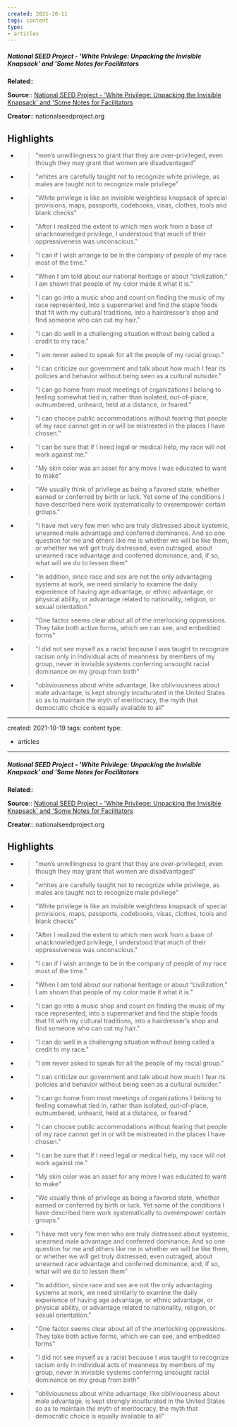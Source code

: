 ```yaml
---
created: 2021-10-11
tags: content
type: 
- articles
---
```

##### National SEED Project - 'White Privilege: Unpacking the Invisible Knapsack' and 'Some Notes for Facilitators

**Related**:: 

**Source**:: [National SEED Project - 'White Privilege: Unpacking the Invisible Knapsack' and 'Some Notes for Facilitators](https://nationalseedproject.org/Key-SEED-Texts/white-privilege-unpacking-the-invisible-knapsack)

**Creator**:: nationalseedproject.org

## Highlights
- > "men’s unwillingness to grant that they are over-privileged, even though they may grant that women are disadvantaged" 

- > "whites are carefully taught not to recognize white privilege, as males are taught not to recognize male privilege" 

- > "White privilege is like an invisible weightless knapsack of special provisions, maps, passports, codebooks, visas, clothes, tools and blank checks" 

- > "After I realized the extent to which men work from a base of unacknowledged privilege, I understood that much of their oppressiveness was unconscious." 

- > "I can if I wish arrange to be in the company of people of my race most of the time." 

- > "When I am told about our national heritage or about “civilization,” I am shown that people of my color made it what it is." 

- > "I can go into a music shop and count on finding the music of my race represented, into a supermarket and find the staple foods that fit with my cultural traditions, into a hairdresser’s shop and find someone who can cut my hair." 

- > "I can do well in a challenging situation without being called a credit to my race." 

- > "I am never asked to speak for all the people of my racial group." 

- > "I can criticize our government and talk about how much I fear its policies and behavior without being seen as a cultural outsider." 

- > "I can go home from most meetings of organizations I belong to feeling somewhat tied in, rather than isolated, out-of-place, outnumbered, unheard, held at a distance, or feared." 

- > "I can choose public accommodations without fearing that people of my race cannot get in or will be mistreated in the places I have chosen." 

- > "I can be sure that if I need legal or medical help, my race will not work against me." 

- > "My skin color was an asset for any move I was educated to want to make" 

- > "We usually think of privilege as being a favored state, whether earned or conferred by birth or luck. Yet some of the conditions I have described here work systematically to overempower certain groups." 

- > "I have met very few men who are truly distressed about systemic, unearned male advantage and conferred dominance. And so one question for me and others like me is whether we will be like them, or whether we will get truly distressed, even outraged, about unearned race advantage and conferred dominance, and, if so, what will we do to lessen them" 

- > "In addition, since race and sex are not the only advantaging systems at work, we need similarly to examine the daily experience of having age advantage, or ethnic advantage, or physical ability, or advantage related to nationality, religion, or sexual orientation." 

- > "One factor seems clear about all of the interlocking oppressions. They take both active forms, which we can see, and embedded forms" 

- > "I did not see myself as a racist because I was taught to recognize racism only in individual acts of meanness by members of my group, never in invisible systems conferring unsought racial dominance on my group from birth" 

- > "obliviousness about white advantage, like obliviousness about male advantage, is kept strongly inculturated in the United States so as to maintain the myth of meritocracy, the myth that democratic choice is equally available to all" 

---
created: 2021-10-19
tags: content
type: 
- articles
---
##### National SEED Project - 'White Privilege: Unpacking the Invisible Knapsack' and 'Some Notes for Facilitators

**Related**:: 

**Source**:: [National SEED Project - 'White Privilege: Unpacking the Invisible Knapsack' and 'Some Notes for Facilitators](https://nationalseedproject.org/Key-SEED-Texts/white-privilege-unpacking-the-invisible-knapsack)

**Creator**:: nationalseedproject.org

## Highlights
- > "men’s unwillingness to grant that they are over-privileged, even though they may grant that women are disadvantaged" 

- > "whites are carefully taught not to recognize white privilege, as males are taught not to recognize male privilege" 

- > "White privilege is like an invisible weightless knapsack of special provisions, maps, passports, codebooks, visas, clothes, tools and blank checks" 

- > "After I realized the extent to which men work from a base of unacknowledged privilege, I understood that much of their oppressiveness was unconscious." 

- > "I can if I wish arrange to be in the company of people of my race most of the time." 

- > "When I am told about our national heritage or about “civilization,” I am shown that people of my color made it what it is." 

- > "I can go into a music shop and count on finding the music of my race represented, into a supermarket and find the staple foods that fit with my cultural traditions, into a hairdresser’s shop and find someone who can cut my hair." 

- > "I can do well in a challenging situation without being called a credit to my race." 

- > "I am never asked to speak for all the people of my racial group." 

- > "I can criticize our government and talk about how much I fear its policies and behavior without being seen as a cultural outsider." 

- > "I can go home from most meetings of organizations I belong to feeling somewhat tied in, rather than isolated, out-of-place, outnumbered, unheard, held at a distance, or feared." 

- > "I can choose public accommodations without fearing that people of my race cannot get in or will be mistreated in the places I have chosen." 

- > "I can be sure that if I need legal or medical help, my race will not work against me." 

- > "My skin color was an asset for any move I was educated to want to make" 

- > "We usually think of privilege as being a favored state, whether earned or conferred by birth or luck. Yet some of the conditions I have described here work systematically to overempower certain groups." 

- > "I have met very few men who are truly distressed about systemic, unearned male advantage and conferred dominance. And so one question for me and others like me is whether we will be like them, or whether we will get truly distressed, even outraged, about unearned race advantage and conferred dominance, and, if so, what will we do to lessen them" 

- > "In addition, since race and sex are not the only advantaging systems at work, we need similarly to examine the daily experience of having age advantage, or ethnic advantage, or physical ability, or advantage related to nationality, religion, or sexual orientation." 

- > "One factor seems clear about all of the interlocking oppressions. They take both active forms, which we can see, and embedded forms" 

- > "I did not see myself as a racist because I was taught to recognize racism only in individual acts of meanness by members of my group, never in invisible systems conferring unsought racial dominance on my group from birth" 

- > "obliviousness about white advantage, like obliviousness about male advantage, is kept strongly inculturated in the United States so as to maintain the myth of meritocracy, the myth that democratic choice is equally available to all" 

